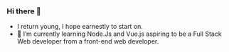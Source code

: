### Hi there 👋
- I return young, I hope earnestly to start on.
- 🌱 I’m currently learning Node.Js and Vue.js aspiring to be a Full Stack Web developer from a front-end web developer.

